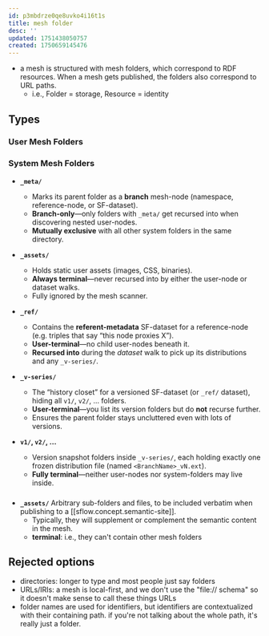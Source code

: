 ```yaml
---
id: p3mbdrze0qe8uvko4i16t1s
title: mesh folder
desc: ''
updated: 1751438050757
created: 1750659145476
---
```


- a mesh is structured with mesh folders, which correspond to RDF resources.
  When a mesh gets published, the folders also correspond to URL paths.
  - i.e., Folder = storage, Resource = identity

## Types

### User Mesh Folders

### System Mesh Folders

- **`_meta/`**

  - Marks its parent folder as a **branch** mesh-node (namespace,
    reference-node, or SF-dataset).
  - **Branch-only**—only folders with `_meta/` get recursed into when
    discovering nested user-nodes.
  - **Mutually exclusive** with all other system folders in the same directory.

- **`_assets/`**

  - Holds static user assets (images, CSS, binaries).
  - **Always terminal**—never recursed into by either the user-node or dataset
    walks.
  - Fully ignored by the mesh scanner.

- **`_ref/`**

  - Contains the **referent-metadata** SF-dataset for a reference-node (e.g.
    triples that say “this node proxies X”).
  - **User-terminal**—no child user-nodes beneath it.
  - **Recursed into** during the _dataset_ walk to pick up its distributions and
    any `_v-series/`.

- **`_v-series/`**

  - The “history closet” for a versioned SF-dataset (or `_ref/` dataset), hiding
    all `v1/`, `v2/`, … folders.
  - **User-terminal**—you list its version folders but do **not** recurse
    further.
  - Ensures the parent folder stays uncluttered even with lots of versions.

- **`v1/`, `v2/`, …**

  - Version snapshot folders inside `_v-series/`, each holding exactly one
    frozen distribution file (named `<BranchName>_vN.ext`).
  - **Fully terminal**—neither user-nodes nor system-folders may live inside.

### 

- **`_assets/`** Arbitrary sub-folders and files, to be included verbatim when
  publishing to a [[sflow.concept.semantic-site]].
  - Typically, they will supplement or complement the semantic content in the
    mesh.
  - **terminal**: i.e., they can't contain other mesh folders

## Rejected options

- directories: longer to type and most people just say folders
- URLs/IRIs: a mesh is local-first, and we don't use the "file:// schema" so it
  doesn't make sense to call these things URLs
- folder names are used for identifiers, but identifiers are contextualized with
  their containing path. if you're not talking about the whole path, it's really
  just a folder.

